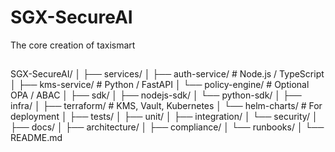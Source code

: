 # SGX-SecureAI
The core creation of taxismart 
##

SGX-SecureAI/
│
├── services/
│   ├── auth-service/       # Node.js / TypeScript
│   ├── kms-service/        # Python / FastAPI
│   └── policy-engine/      # Optional OPA / ABAC
│
├── sdk/
│   ├── nodejs-sdk/
│   └── python-sdk/
│
├── infra/
│   ├── terraform/          # KMS, Vault, Kubernetes
│   └── helm-charts/        # For deployment
│
├── tests/
│   ├── unit/
│   ├── integration/
│   └── security/
│
├── docs/
│   ├── architecture/
│   ├── compliance/
│   └── runbooks/
│
└── README.md
